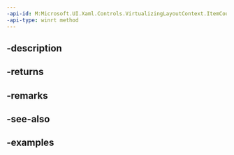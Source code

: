 ```yaml
---
-api-id: M:Microsoft.UI.Xaml.Controls.VirtualizingLayoutContext.ItemCountCore
-api-type: winrt method
---
```


## -description

## -returns

## -remarks

## -see-also

## -examples

